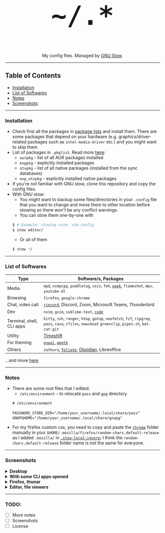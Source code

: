<div align="center">
	<h1 style="font-size: 100px;"><code>~/.*</code></h1>
	<p>My config files. Managed by <a href="https://www.gnu.org/software/stow/">GNU Stow</a>.</p>
</div>

___

## Table of Contents
- [Installation](#installation)
- [List of Softwares](#list-of-softwares)
- [Notes](#notes)
- [Screenshots](#screenshots)

___

### Installation

- Check first all the packages in [package lists](https://github.com/DatSudo/dotfiles/tree/main/.pkglist/) and install them. There are some packages that depend on your hardware (e.g. graphics/driver-related packages such as `intel-media-driver` etc.) and you might want to skip them.
- List of packages in `.pkglist`. Read more [here](https://wiki.archlinux.org/title/Pacman/Tips_and_tricks#Listing_packages):
    - `aurpkg` - list of all AUR packages installed
    - `exppkg` - explicitly installed packages
    - `ntvpkg` - list of all native packages (installed from the sync databases)
    - `exp_ntvpkg` - explicitly installed native packages
- If you're not familiar with GNU stow, clone this repository and copy the config files.
- With GNU stow:
    - You might want to backup some files/directories in your `.config` file that you want to change and move them to other location before stowing so there won't be any conflict warnings.
    - You can stow them one-by-one with
    ```bash
    $ # Example: stowing nvim, vim config
    $ stow editor/
    ```
    - Or all of them
    ```bash
    $ stow */
    ```

___

### List of Softwares

| Type                      | Software/s, Packages                                                                                                                                 |
| ------------------------- | ---------------------------------------------------------------------------------------------------------------------------------------------------- |
| Media                     | `mpd`, `ncmpcpp`, `puddletag`, `sxiv`, `feh`, [`peek`](https://github.com/phw/peek), `flameshot`, `mpv`, `youtube-dl`|
| Browsing                  | `firefox`, `google-chrome`|
| Chat, video call          | [`ripcord`](https://wiki.archlinux.org/title/Ripcord), Discord, Zoom, Microsoft Teams, Thunderbird|
| Dev                       | `nvim`, `gvim`, `sublime-text`, [`code`](https://wiki.archlinux.org/title/Visual_Studio_Code)|
| Terminal, shell, CLI apps | `kitty`, `zsh`, `ranger`, `htop`, `gotop`, `neofetch`, `fzf`, `ripgrep`, `pass`, `cava`, `cfiles`, `newsboat` `greenclip`, `pipes.sh`, `bat-cat-git`|
| Utility                   | [Timeshift](https://github.com/teejee2008/timeshift)|
| For theming               | [`pywal`](https://github.com/dylanaraps/pywal), [`wpgtk`](https://github.com/deviantfero/wpgtk)|
| Others                    | `zathura`, [`foliate`](https://johnfactotum.github.io/foliate/), [Obsidian](https://obsidian.md/), Libreoffice|

...and more [here](https://github.com/DatSudo/dotfiles/tree/main/.pkglist/)

___

### Notes
- There are some root files that I edited:
    - `/etc/environment` - to relocate `pass` and `gpg` directory
    ```
    # /etc/environment

    PASSWORD_STORE_DIR="/home/your_username/.local/share/pass"
    GNUPGHOME="/home/your_username/.local/share/gnupg"
    ```
- For my firefox custom css, you need to copy and paste the [`chrome`](https://github.com/DatSudo/dotfiles/tree/main/firefox/.mozilla/firefox/any.default-release/chrome) folder manually in your `$HOME/.mozilla/firefox/random-chars.default-release` as I added `.mozilla/` in [`.stow-local-ignore`](https://github.com/DatSudo/dotfiles/blob/main/firefox/.stow-local-ignore); I think the `random-chars.default-release` folder name is not the same for everyone.

___

### Screenshots

<details>
    <summary><b>Desktop</b></summary>

<img src="https://github.com/DatSudo/dotfiles/blob/main/.images/clean_ss.png" alt="Clean screenshot">

</details>

<details>
    <summary><b>With some CLI apps opened</b></summary>

<img src="https://github.com/DatSudo/dotfiles/blob/main/.images/cli_ss.png" alt="With some CLI apps screenshot">

</details>

<details>
    <summary><b>Firefox, thunar</b></summary>

<img src="https://github.com/DatSudo/dotfiles/blob/main/.images/ffthunar_ss.png" alt="Firefox, thunar screenshot">

</details>

<details>
    <summary><b>Editor, file viewers</b></summary>

<img src="https://github.com/DatSudo/dotfiles/blob/main/.images/editorfv_ss.png" alt="Editor, file viewers screenshots">

</details>

___

### TODO:

- [ ] More notes
- [ ] Screenshots
- [ ] License
